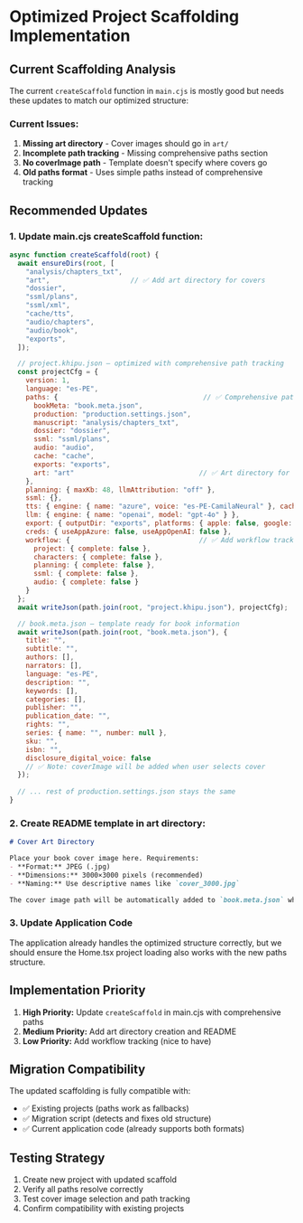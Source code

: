 # Optimized Project Scaffolding Implementation

## Current Scaffolding Analysis

The current `createScaffold` function in `main.cjs` is mostly good but needs these updates to match our optimized structure:

### Current Issues:
1. **Missing art directory** - Cover images should go in `art/`
2. **Incomplete path tracking** - Missing comprehensive paths section
3. **No coverImage path** - Template doesn't specify where covers go
4. **Old paths format** - Uses simple paths instead of comprehensive tracking

## Recommended Updates

### 1. Update main.cjs createScaffold function:

```javascript
async function createScaffold(root) {
  await ensureDirs(root, [
    "analysis/chapters_txt",
    "art",                    // ✅ Add art directory for covers
    "dossier", 
    "ssml/plans",
    "ssml/xml",
    "cache/tts",
    "audio/chapters",
    "audio/book", 
    "exports",
  ]);

  // project.khipu.json — optimized with comprehensive path tracking
  const projectCfg = {
    version: 1,
    language: "es-PE",
    paths: {                                    // ✅ Comprehensive path tracking
      bookMeta: "book.meta.json",
      production: "production.settings.json",
      manuscript: "analysis/chapters_txt",
      dossier: "dossier",
      ssml: "ssml/plans",
      audio: "audio", 
      cache: "cache",
      exports: "exports",
      art: "art"                               // ✅ Art directory for covers
    },
    planning: { maxKb: 48, llmAttribution: "off" },
    ssml: {},
    tts: { engine: { name: "azure", voice: "es-PE-CamilaNeural" }, cache: true },
    llm: { engine: { name: "openai", model: "gpt-4o" } },
    export: { outputDir: "exports", platforms: { apple: false, google: false, spotify: false } },
    creds: { useAppAzure: false, useAppOpenAI: false },
    workflow: {                                // ✅ Add workflow tracking
      project: { complete: false },
      characters: { complete: false },
      planning: { complete: false },
      ssml: { complete: false },
      audio: { complete: false }
    }
  };
  await writeJson(path.join(root, "project.khipu.json"), projectCfg);

  // book.meta.json — template ready for book information
  await writeJson(path.join(root, "book.meta.json"), {
    title: "",
    subtitle: "",
    authors: [],
    narrators: [],
    language: "es-PE", 
    description: "",
    keywords: [],
    categories: [],
    publisher: "",
    publication_date: "",
    rights: "",
    series: { name: "", number: null },
    sku: "",
    isbn: "", 
    disclosure_digital_voice: false
    // ✅ Note: coverImage will be added when user selects cover
  });
  
  // ... rest of production.settings.json stays the same
}
```

### 2. Create README template in art directory:

```markdown
# Cover Art Directory

Place your book cover image here. Requirements:
- **Format:** JPEG (.jpg)
- **Dimensions:** 3000×3000 pixels (recommended)
- **Naming:** Use descriptive names like `cover_3000.jpg`

The cover image path will be automatically added to `book.meta.json` when you select it through the Book page.
```

### 3. Update Application Code

The application already handles the optimized structure correctly, but we should ensure the Home.tsx project loading also works with the new paths structure.

## Implementation Priority

1. **High Priority:** Update `createScaffold` in main.cjs with comprehensive paths
2. **Medium Priority:** Add art directory creation and README
3. **Low Priority:** Add workflow tracking (nice to have)

## Migration Compatibility

The updated scaffolding is fully compatible with:
- ✅ Existing projects (paths work as fallbacks)
- ✅ Migration script (detects and fixes old structure)  
- ✅ Current application code (already supports both formats)

## Testing Strategy

1. Create new project with updated scaffold
2. Verify all paths resolve correctly
3. Test cover image selection and path tracking
4. Confirm compatibility with existing projects
